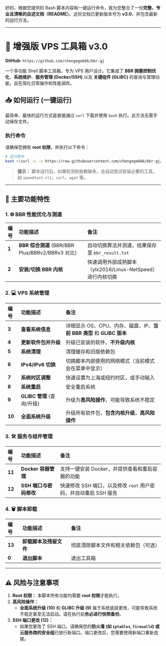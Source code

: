 好的，根据您提供的 Bash 脚本内容和一键运行命令，我为您整合了一份**完整、专业且清晰的自述文档（README）**。这份文档已更新版本号为 **v3.0**，并包含最新的运行方法。

-----

# 🚀 增强版 VPS 工具箱 v3.0

**GitHub:** `https://github.com/chengege666/bbr-gj`

一个多功能 Shell 脚本工具箱，专为 VPS 用户设计。它集成了 **BBR 拥塞控制优化**、**系统维护**、**服务管理 (Docker/SSH)** 以及 **关键组件 (GLIBC)** 的查询与管理功能，旨在简化日常操作和性能调优。

## 📥 如何运行 (一键运行)

最简单、最快的运行方式是直接通过 `curl` 下载并使用 `bash` 执行。此方法无需手动保存文件。

### **执行命令**

请确保您拥有 **root 权限**，并执行以下命令：

```bash
# 运行脚本
bash <(curl -L -s https://raw.githubusercontent.com/chengege666/bbr-gj/main/vpsgj.sh)
```

> **提示：** 脚本运行后，如果检测到依赖缺失，会自动尝试安装必要的工具，如 `speedtest-cli`、`curl`、`wget` 等。

-----

## 🌟 主要功能特性

### 1\. 🌐 BBR 性能优化与测速

| 编号 | 功能描述 | 备注 |
| :--- | :--- | :--- |
| **1** | **BBR 综合测速** (BBR/BBR Plus/BBRv2/BBRv3 对比) | 自动切换算法并测速，结果保存至 `bbr_result.txt` |
| **2** | **安装/切换 BBR 内核** | 快速调用外部成熟脚本（ylx2016/Linux-NetSpeed）进行内核切换 |

### 2\. 💻 VPS 系统管理

| 编号 | 功能描述 | 备注 |
| :--- | :--- | :--- |
| **3** | **查看系统信息** | 详细显示 OS、CPU、内存、磁盘、IP、**当前 BBR 类型** 和 **GLIBC 版本** |
| **4** | **更新软件包并升级** | 升级已安装的软件，**不升级内核** |
| **5** | **系统清理** | 清理缓存和旧版依赖包 |
| **6** | **IPv4/IPv6 切换** | 切换脚本内部使用的网络模式（当前模式会在菜单中显示） |
| **7** | **系统时区调整** | 快速设置为上海或纽约时区，或手动输入 |
| **8** | **系统重启** | 安全重启系统 |
| **9** | **GLIBC 管理** (查询/升级) | 升级为**高风险操作**，可能导致系统不稳定 |
| **10** | **全面系统升级** | 升级所有软件包，**包含内核升级**，**高风险操作** |

### 3\. 🛠️ 服务与组件管理

| 编号 | 功能描述 | 备注 |
| :--- | :--- | :--- |
| **11** | **Docker 容器管理** | 支持一键安装 Docker，并提供查看和重启容器的功能 |
| **12** | **SSH 端口与密码修改** | 快速修改 SSH 端口，以及修改 `root` 用户密码，并自动重启 SSH 服务 |

### 4\. 🗑️ 脚本卸载

| 编号 | 功能描述 | 备注 |
| :--- | :--- | :--- |
| **13** | **卸载脚本及残留文件** | 彻底清除脚本文件和相关依赖包（可选）|
| **0** | **退出脚本** | 退出工具箱 |

-----

## ⚠️ 风险与注意事项

1.  **Root 权限：** 本脚本所有功能均需要 **root 权限**才能执行。
2.  **高风险操作：**
      * **全面系统升级 (10)** 和 **GLIBC 升级 (9)** 属于系统底层更改，可能导致系统不稳定甚至无法启动。请在执行前**务必进行快照备份**。
3.  **SSH 端口更改 (12)：**
      * 如果您更改了 SSH 端口，请确保您的**防火墙 (如 `iptables`, `firewalld`) 或云服务商的安全组**已放行新端口。端口更改后，您需要使用新端口重新连接。
